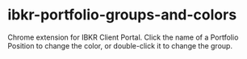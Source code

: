 # ibkr-portfolio-groups-and-colors
Chrome extension for IBKR Client Portal. Click the name of a Portfolio Position to change the color, or double-click it to change the group.

